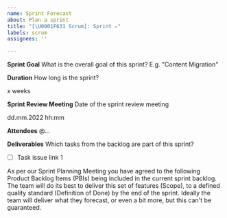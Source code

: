 ```yaml
---
name: Sprint Forecast
about: Plan a sprint
title: "[\U0001F631 Scrum]: Sprint ✏️"
labels: scrum
assignees: ''

---
```


**Sprint Goal**
What is the overall goal of this sprint? E.g. "Content Migration"

**Duration**
How long is the sprint?

x weeks

**Sprint Review Meeting**
Date of the sprint review meeting

dd.mm.2022 hh:mm

**Attendees**
@...

**Deliverables**
Which tasks from the backlog are part of this sprint?

- [ ] Task issue link 1


As per our Sprint Planning Meeting you have agreed to the following Product Backlog Items (PBIs) being included in the current sprint backlog. The team will do its best to deliver this set of features (Scope), to a defined quality standard (Definition of Done) by the end of the sprint. Ideally the team will deliver what they forecast, or even a bit more, but this can't be guaranteed.
